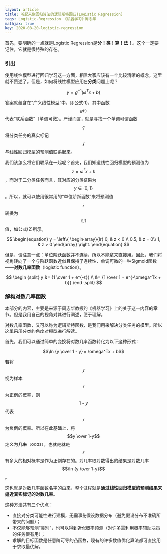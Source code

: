```yaml
---
layout: article
title: 听起来像回归算法的逻辑斯特回归(Logistic Regression)
tags: Logistic-Regression 《机器学习》周志华
mathjax: true
key: 2020-08-20-logistic-regression
---
```


首先，要明确的一点就是Logistic Regression是**分！类！算！法！**。这个一定要记住，它就是很特殊的存在。

### 引出

使用线性模型进行回归学习这一方面，相信大家应该有一个比较清晰的概念，这里就不赘述了。但是，如何将线性模型应用在**分类**问题上呢？

$$ y = g^{-1}(\omega^Tx + b) $$

答案就蕴含在”广义线性模型“中，即公式(1)，其中函数$$g(\cdot)$$代表“联系函数”（单调可微）。严谨而言，就是寻找一个单调可谓函数$$g$$将分类任务的真实标记$$y$$与线性回归模型的预测值联系起来。

我们该怎么将它们联系在一起呢？首先，我们知道线性回归模型的预测值为$$z = \omega^Tx + b$$，而对于二分类任务而言，其对应的分类结果为$$y \in \{0, 1\}$$。所以，就可以使用很常用的“单位阶跃函数”来将预测值$$z$$转换为$$0/1$$值，如公式(2)所示。

$$
\begin{equation}
y = 
\left\{
        \begin{array}{lr}
        0, & z < 0 \\
        0.5, & z = 0\\
        1, &  z > 0 
        \end{array}
\right.
\end{equation}
$$

但是，请注意一点：单位阶跃函数并不连续，所以不能拿来直接用。因此，我们将视角转向了一个与阶跃函数近似且保持了连续性、单调可微的一种Sigmoid函数——**对数几率函数**（logistic function）。

$$
\begin {split}
y &= {1 \over 1 + e^{-z}} \\
  &= {1 \over 1 + e^{-\omega^Tx + b}}
\end {split}
$$


### 解构对数几率函数

本部分的内容，主要是来源于周志华教授的《机器学习》上的关于这一内容的章节。但是我用自己的视角对其进行阐述，便于理解。

对数几率函数，又可以称为逻辑斯特函数，是我们用来解决分类任务的模型。所以这里采用分类的角度对模型进行解读。

首先，我们可以通过简单的变换将对数几率函数转化为以下这种形式：

$$\ln {y \over 1 - y} = \omega^Tx + b$$

若将$$y$$视为样本$$x$$为正例的概率，则$$1-y$$代表$$x$$为负例的概率。所以在此基础上，将$$y \over 1-y$$定义为**几率**（odds），也就是就是$$x$$有多大的相对概率是作为正例存在的。对几率取对数得出的结果是对数几率$$\ln {y \over 1-y}$$。

这也就是对数几率函数名字的由来，整个过程就是**通过线性回归模型的预测结果来逼近真实标记的对数几率**。

这种方法共有三个优点：

- 直接对分类可能性进行建模，无需事先假设数据分布（避免假设分布不准确所带来的问题）；
- 不仅能够预测“类别”，也可以得到近似概率预测（对许多需利用概率辅助决策的任务很有用）；
- 求解的目标函数是任意阶可导的凸函数，现有的许多数值优化算法都可直接用于求取最优解。

<!-- ### 求解

$$ y = {1 \over 1 + e^{-\omega^Tx + b}} $$

这个公式中已知的变量是$$x$$（输入样本）、$$y$$（真实的输出标记） -->




